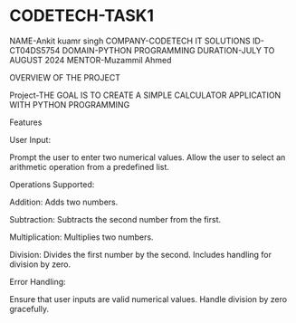 # CODETECH-TASK1
NAME-Ankit kuamr singh
COMPANY-CODETECH IT SOLUTIONS
ID-CT04DS5754
DOMAIN-PYTHON PROGRAMMING
DURATION-JULY TO AUGUST 2024
MENTOR-Muzammil Ahmed

OVERVIEW OF THE PROJECT

Project-THE GOAL IS TO CREATE A SIMPLE CALCULATOR APPLICATION WITH PYTHON PROGRAMMING

Features

User Input:

Prompt the user to enter two numerical values.
Allow the user to select an arithmetic operation from a predefined list.

Operations Supported:

Addition: Adds two numbers.

Subtraction: Subtracts the second number from the first.

Multiplication: Multiplies two numbers.

Division: Divides the first number by the second. Includes handling for division by zero.

Error Handling:

Ensure that user inputs are valid numerical values.
Handle division by zero gracefully.

